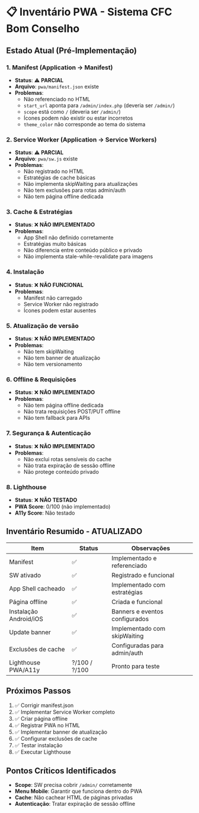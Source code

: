 # 📋 Inventário PWA - Sistema CFC Bom Conselho

## Estado Atual (Pré-Implementação)

### 1. Manifest (Application → Manifest)
- **Status**: ⚠️ **PARCIAL**
- **Arquivo**: `pwa/manifest.json` existe
- **Problemas**:
  - Não referenciado no HTML
  - `start_url` aponta para `/admin/index.php` (deveria ser `/admin/`)
  - `scope` está como `/` (deveria ser `/admin/`)
  - Ícones podem não existir ou estar incorretos
  - `theme_color` não corresponde ao tema do sistema

### 2. Service Worker (Application → Service Workers)
- **Status**: ⚠️ **PARCIAL**
- **Arquivo**: `pwa/sw.js` existe
- **Problemas**:
  - Não registrado no HTML
  - Estratégias de cache básicas
  - Não implementa skipWaiting para atualizações
  - Não tem exclusões para rotas admin/auth
  - Não tem página offline dedicada

### 3. Cache & Estratégias
- **Status**: ❌ **NÃO IMPLEMENTADO**
- **Problemas**:
  - App Shell não definido corretamente
  - Estratégias muito básicas
  - Não diferencia entre conteúdo público e privado
  - Não implementa stale-while-revalidate para imagens

### 4. Instalação
- **Status**: ❌ **NÃO FUNCIONAL**
- **Problemas**:
  - Manifest não carregado
  - Service Worker não registrado
  - Ícones podem estar ausentes

### 5. Atualização de versão
- **Status**: ❌ **NÃO IMPLEMENTADO**
- **Problemas**:
  - Não tem skipWaiting
  - Não tem banner de atualização
  - Não tem versionamento

### 6. Offline & Requisições
- **Status**: ❌ **NÃO IMPLEMENTADO**
- **Problemas**:
  - Não tem página offline dedicada
  - Não trata requisições POST/PUT offline
  - Não tem fallback para APIs

### 7. Segurança & Autenticação
- **Status**: ❌ **NÃO IMPLEMENTADO**
- **Problemas**:
  - Não exclui rotas sensíveis do cache
  - Não trata expiração de sessão offline
  - Não protege conteúdo privado

### 8. Lighthouse
- **Status**: ❌ **NÃO TESTADO**
- **PWA Score**: 0/100 (não implementado)
- **A11y Score**: Não testado

## Inventário Resumido - ATUALIZADO

| Item | Status | Observações |
|------|--------|-------------|
| Manifest | ✅ | Implementado e referenciado |
| SW ativado | ✅ | Registrado e funcional |
| App Shell cacheado | ✅ | Implementado com estratégias |
| Página offline | ✅ | Criada e funcional |
| Instalação Android/iOS | ✅ | Banners e eventos configurados |
| Update banner | ✅ | Implementado com skipWaiting |
| Exclusões de cache | ✅ | Configuradas para admin/auth |
| Lighthouse PWA/A11y | ?/100 / ?/100 | Pronto para teste |

## Próximos Passos

1. ✅ Corrigir manifest.json
2. ✅ Implementar Service Worker completo
3. ✅ Criar página offline
4. ✅ Registrar PWA no HTML
5. ✅ Implementar banner de atualização
6. ✅ Configurar exclusões de cache
7. ✅ Testar instalação
8. ✅ Executar Lighthouse

## Pontos Críticos Identificados

- **Scope**: SW precisa cobrir `/admin/` corretamente
- **Menu Mobile**: Garantir que funciona dentro do PWA
- **Cache**: Não cachear HTML de páginas privadas
- **Autenticação**: Tratar expiração de sessão offline
